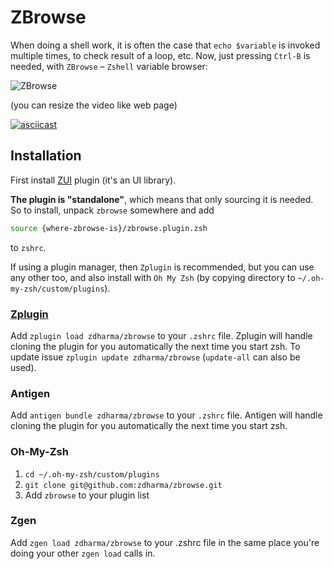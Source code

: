# ZBrowse

When doing a shell work, it is often the case that `echo $variable` is invoked multiple times,
to check result of a loop, etc. Now, just pressing `Ctrl-B` is needed, with `ZBrowse` – `Zshell`
variable browser:

![ZBrowse](https://github.com/zdharma/zbrowse/blob/master/images/zbrowse.png)

(you can resize the video like web page)

[![asciicast](https://asciinema.org/a/120239.png)](https://asciinema.org/a/120239)

## Installation

First install [ZUI](https://github.com/zdharma/zui) plugin (it's an UI library).

**The plugin is "standalone"**, which means that only sourcing it is needed. So to
install, unpack `zbrowse` somewhere and add

```zsh
source {where-zbrowse-is}/zbrowse.plugin.zsh
```

to `zshrc`.

If using a plugin manager, then `Zplugin` is recommended, but you can use any
other too, and also install with `Oh My Zsh` (by copying directory to
`~/.oh-my-zsh/custom/plugins`).

### [Zplugin](https://github.com/psprint/zplugin)

Add `zplugin load zdharma/zbrowse` to your `.zshrc` file. Zplugin will handle
cloning the plugin for you automatically the next time you start zsh. To update
issue `zplugin update zdharma/zbrowse` (`update-all` can also be used).

### Antigen

Add `antigen bundle zdharma/zbrowse` to your `.zshrc` file. Antigen will handle
cloning the plugin for you automatically the next time you start zsh.

### Oh-My-Zsh

1. `cd ~/.oh-my-zsh/custom/plugins`
2. `git clone git@github.com:zdharma/zbrowse.git`
3. Add `zbrowse` to your plugin list

### Zgen

Add `zgen load zdharma/zbrowse` to your .zshrc file in the same place you're doing
your other `zgen load` calls in.
